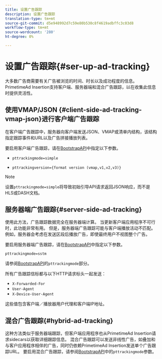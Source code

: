 ```yaml
---
title: 设置广告跟踪
description: 设置广告跟踪
translation-type: tm+mt
source-git-commit: d5e948992d7c59e80b530c8f4619adbffc3c03d8
workflow-type: tm+mt
source-wordcount: '280'
ht-degree: 0%

---
```



# 设置广告跟踪{#ser-up-ad-tracking}

大多数广告商需要有关广告被浏览的时间、时长以及成功程度的信息。 PrimetimeAd Insertion支持客户端、服务器端和混合广告跟踪，以在收集此信息时提供灵活性。

## 使用VMAP/JSON {#client-side-ad-tracking-vmap-json}进行客户端广告跟踪

在客户端广告跟踪中，服务器向客户端发送JSON、VMAP或清单内结构，该结构指定跟踪事件和URL以及广告拼接播放列表。

要启用客户端广告跟踪，请在[BootstrapAPI](/help/primetime-ad-insertion/technical-reference/bootstrap-api.md)中指定以下参数。

* `pttrackingmode=simple`

* `pttrackingversion={format version (vmap,v1,v2,v3)}`

>[!NOTE]
>
>设置`pttrackingmode=simple`将导致初始引导API请求返回JSON响应，而不是HLS或DASH文档。

<!-- **Daniel to check. The specified file in this statement does not exist.** 
More information about `pttrackingmode`, `pttrackingversion` formats, can be found in [API Reference: Manifest server query parameters](manifest-server-query-parameters.md). -->

<!--Show examples of how to request a sidecar] -->

## 服务器端广告跟踪{#server-side-ad-tracking}

使用此方法，广告跟踪数据完全在服务器端计算。 当更新客户端应用程序不可行时，此功能非常有用。 但是，服务器端广告跟踪可能与客户端播放活动不匹配。 例如，服务器会考虑在发送区段后播放广告，即使最终用户不视图整个广告。

要启用服务器端广告跟踪，请在[BootstrapAPI](/help/primetime-ad-insertion/technical-reference/bootstrap-api.md)中指定以下参数。

`pttrackingmode=sstm`

请参阅[BootstrapAPI](/help/primetime-ad-insertion/technical-reference/bootstrap-api.md)的`pttrackingmode`部分。

所有广告跟踪信标都与以下HTTP请求标头一起发送：

* `X-Forwarded-For`
* `User-Agent`
* `X-Device-User-Agent`

这些值包含客户端／播放器用户代理和客户端IP地址。

## 混合广告跟踪{#hybrid-ad-tracking}

这种方法类似于服务器端跟踪，但客户端应用程序也从PrimetimeAd Insertion请求sidecars以获取详细跟踪信息。 混合广告跟踪可以发送非线性广告，如叠加和与客户应用程序相伴的广告，同时仍依赖PrimetimeAd Insertion发送单个广告跟踪URL。
要启用混合广告跟踪，请参阅[BootstrapAPI](/help/primetime-ad-insertion/technical-reference/bootstrap-api.md)中的`pttrackingmode`参数。
